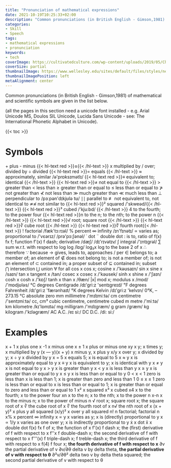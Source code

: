 ```yaml
---
title: "Pronunciation of mathematical expressions"
date: 2021-10-19T10:25:33+02:00
description: "Common pronunciations (in British English - Gimson,1981) of mathematical and scientific symbols are given in the list below"
categories:
- Skill
- Speech
tags:
- mathematical expressions
- pronunciation
keywords:
- tech
coverImage: https://cultivatedculture.com/wp-content/uploads/2019/05/Chromatic-LinkedIn-Cover-Photo-Background-1024x311.png
coverSize: partial
thumbnailImage: https://www.wellesley.edu/sites/default/files/styles/news_refresh_hero/public/assets/dailyshot/ds_461390782.jpg?itok=jr0Buv1t
thumbnailImagePosition: left
metaAlignment: center
---
```

Common pronunciations (in British English - Gimson,1981) of mathematical and scientific symbols are given in the list below.
<!--more-->
(all the pages in this section need a unicode font installed - e.g. Arial Unicode MS, Doulos SIL Unicode, Lucida Sans Unicode - see: The International Phonetic Alphabet in Unicode).

{{< toc >}}

# Symbols

\+  plus
\-	minus
{{< hl-text red >}}±{{< /hl-text >}}
x	  multiplied by
/	  over; divided by
÷	  divided
{{< hl-text red >}}=	  equals	{{< /hl-text >}}
≈	  approximately, similar	/ə'prɒksɪmətlɪ/
{{< hl-text red >}}≡ equivalent to; identical {{< /hl-text >}}
{{< hl-text red >}}≠   not equal to {{< /hl-text >}}
\> 	greater than
\< 	less than
≥ 	greater than or equal to
≤ 	less than or equal to
⊁	  not greater than
⊀	  not less than
≫	  much greater than
≪	  much less than
⊥	  perpendicular to	/pɜːpən'dɪkjʊlə tʊ/
∣∣	parallel to
≢	 not equivalent to, not identical to
≄≉	not similar to
{{< hl-text red >}}²	squared	/'skweəd/{{< /hl-text >}}
{{< hl-text red >}}³	cubed	/'kju:bd/ {{< /hl-text >}}
4	to the fourth;  to the power four
{{< hl-text red >}}n	 to the n; to the nth; to the power n {{< /hl-text >}}
{{< hl-text red >}}√	root; square root	 {{< /hl-text >}}
{{< hl-text red >}}∛	cube root	{{< /hl-text >}}
{{< hl-text red >}}∜	fourth root{{< /hl-text >}}
!	factorial	/fæk'tɔːrɪəl/
%	percent
∞	infinity	/ɪn'fɪnətɪ/
∝	varies as; proportional to	/'vɛərɪz/  /prə'pɔːʃənəl/
˙	dot
¨	double dot
\:	is to, ratio of
f(x) fx	f; function
f'(x)	f dash; derivative 	/dæʃ/ /dɪ'rɪvətɪv/
∫	integral	/'ɪntɪgrəl/
∑	sum
w.r.t.	with respect to
log	log 	/lɒg/
log₂x	log to the base 2 of x
∴	therefore
∵	because
→	gives, leads to, approaches
/	per
∈	belongs to; a member of;  an element of
∉	does not belong to; is not a member of; is not an element of
⊂	contained in;  a proper subset of
⊆	contained in; subset 	
⋂	intersection
⋃	union
∀	for all
cos x	cos x; cosine x	/'kəʊsaɪn/
sin x	sine x	/saɪn/
tan x	tangent x	/tan/
cosec x	cosec x	/'kəʊsek/
sinh x	shine x	/'ʃaɪn/
cosh x	cosh x	/'kɒʃ/
tanh x	than x	/θæn/
|x|	mod x; modulus x	/mɒd/ /'mɒdjʊləs/
℃	degrees Centigrade	/dɪ'gri:z 'sentɪgreɪd/
℉	degrees Fahrenheit	/dɪ'gri:z 'færənhaɪt/
°K	degrees Kelvin	/dɪ'gri:z 'kelvɪn/
0°K, –273.15 °C	absolute zero
mm	millimetre	/'mɪlɪmiːtə/
cm	centimetre	/'sentɪmiːtə/
cc, cm³	cubic centimetre, centimetre cubed
m	metre	/'miːtə/
km	kilometre	/kɪ'lɒmɪtə/
mg	milligram	/'mɪlɪgræm/
g	gram	/græm/
kg	kilogram	/'kɪləgræm/
AC	A.C.	/eɪ si:/
DC	D.C.	/di: si:/

# Examples
x + 1	x plus one
x -1	x minus one
x ± 1	x plus or minus one
xy	x y;  x times y; x multiplied by y
(x — y)(x + y)	 x minus y, x plus y
x/y	x over y;  x divided by y;
x ÷ y	x divided by y
x = 5	x equals 5;  x is equal to 5
x ≈ y	x is approximately equal to y
x ≡ y	x is equivalent to y;  x is identical with y
x ≠ y	x is not equal to y
x > y	 x is greater than y
x < y	 x is less than y
x ≥ y	x is greater than or equal to y
x ≤ y	x is less than or equal to y
0 < x < 1	zero is less than x is less than 1; x is greater than zero and less than 1
0 ≤ x ≤ 1	zero is less than or equal to x is less than or equal to 1; x is greater than or equal to zero and less than or equal to 1
x²	x squared
x³	x cubed
x4	x to the fourth;  x to the power four
xn	x to the n; x to the nth;  x to the power n
x-n	x to the minus n;  x to the power of minus n
√	root x; square root x; the square root of x
∛	the cube root of x
∜	the fourth root of x
n√ the nth root of x
(x + y)²	x plus y all squared
(x/y)²	x over y all squared
n!	n factorial; factorial n
x%	x percent
∞	infinity
x ∝ y	x varies as y; x is (directly) proportional to y
x ∝ 1/y	x varies as one over y; x is indirectly proportional to y
ẋ	x dot
ẍ	x double dot
f(x) fx	f of x; the function of x
f'(x)	f dash x; the (first) derivative of f with respect to x
f''x	f double-dash x; the second derivative of f with respect to x
f'''(x)	f triple-dash x; f treble-dash x; the third derivative of f with respect to x
f(4)	f four x; **the fourth derivative of f with respect to x**
∂v	the partial derivative of v
∂v/∂θ	delta v by delta theta, **the partial derivative of v with respect to θ**
∂²v/∂θ²	delta two v by delta theta squared; the second partial derivative of v with respect to θ
